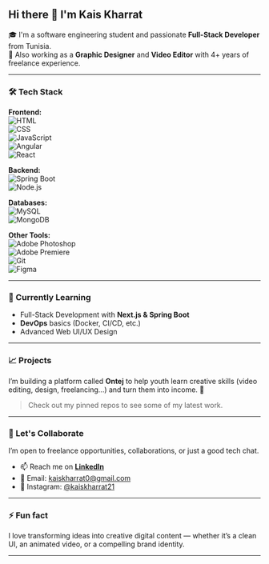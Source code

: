 ## Hi there 👋 I'm Kais Kharrat

🎓 I'm a software engineering student and passionate **Full-Stack Developer** from Tunisia.  
🎨 Also working as a **Graphic Designer** and **Video Editor** with 4+ years of freelance experience.

---

### 🛠️ Tech Stack

**Frontend:**  
![HTML](https://img.shields.io/badge/HTML5-E34F26?logo=html5&logoColor=white&style=flat)  
![CSS](https://img.shields.io/badge/CSS3-1572B6?logo=css3&logoColor=white&style=flat)  
![JavaScript](https://img.shields.io/badge/JavaScript-F7DF1E?logo=javascript&logoColor=black&style=flat)  
![Angular](https://img.shields.io/badge/Angular-DD0031?logo=angular&logoColor=white&style=flat)  
![React](https://img.shields.io/badge/React-20232A?logo=react&logoColor=61DAFB&style=flat)  

**Backend:**  
![Spring Boot](https://img.shields.io/badge/Spring_Boot-6DB33F?logo=spring-boot&logoColor=white&style=flat)  
![Node.js](https://img.shields.io/badge/Node.js-339933?logo=nodedotjs&logoColor=white&style=flat)  

**Databases:**  
![MySQL](https://img.shields.io/badge/MySQL-4479A1?logo=mysql&logoColor=white&style=flat)  
![MongoDB](https://img.shields.io/badge/MongoDB-4EA94B?logo=mongodb&logoColor=white&style=flat)  

**Other Tools:**  
![Adobe Photoshop](https://img.shields.io/badge/Photoshop-31A8FF?logo=adobe-photoshop&logoColor=white&style=flat)  
![Adobe Premiere](https://img.shields.io/badge/Premiere_Pro-9999FF?logo=adobe-premiere-pro&logoColor=white&style=flat)  
![Git](https://img.shields.io/badge/Git-F05032?logo=git&logoColor=white&style=flat)  
![Figma](https://img.shields.io/badge/Figma-F24E1E?logo=figma&logoColor=white&style=flat)  

---

### 🌱 Currently Learning
- Full-Stack Development with **Next.js & Spring Boot**
- **DevOps** basics (Docker, CI/CD, etc.)
- Advanced Web UI/UX Design

---

### 📈 Projects
I’m building a platform called **Ontej** to help youth learn creative skills (video editing, design, freelancing...) and turn them into income. 🚀

> Check out my pinned repos to see some of my latest work.

---

### 🤝 Let's Collaborate

I’m open to freelance opportunities, collaborations, or just a good tech chat.

- 📫 Reach me on **[LinkedIn](https://www.linkedin.com/in/kaiskharrat)**  
- 📧 Email: kaiskharrat0@gmail.com  
- 🎥 Instagram: [@kaiskharrat21](https://www.instagram.com/kaiskharrat21)

---

### ⚡ Fun fact
I love transforming ideas into creative digital content — whether it’s a clean UI, an animated video, or a compelling brand identity.

---

<!-- Optional visitor count -->
<!-- ![Profile views](https://komarev.com/ghpvc/?username=kaiskharrat&style=flat-square) -->
